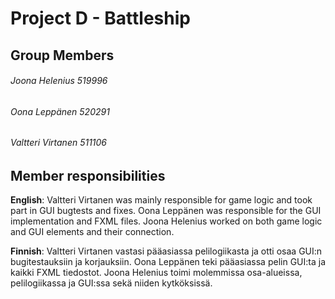 # Project D - Battleship

## **Group Members**
###### Joona Helenius    519996
###### Oona Leppänen     520291
###### Valtteri Virtanen 511106

## **Member responsibilities**

**English**: 
Valtteri Virtanen was mainly responsible for game logic and took part in GUI bugtests and fixes. Oona Leppänen was responsible for the GUI implementation and FXML files. Joona Helenius worked on both game logic and GUI elements and their connection.

**Finnish**: 
Valtteri Virtanen vastasi pääasiassa pelilogiikasta ja otti osaa GUI:n bugitestauksiin ja korjauksiin. Oona Leppänen teki pääasiassa pelin GUI:ta ja kaikki FXML tiedostot. Joona Helenius toimi molemmissa osa-alueissa, pelilogiikassa ja GUI:ssa sekä niiden kytköksissä.
